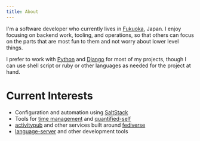 ```yaml
---
title: About
---
```


I'm a software developer who currently lives in [Fukuoka], Japan. I enjoy focusing on backend work, tooling, and operations, so that others can focus on the parts that are most fun to them and not worry about lower level things.

I prefer to work with [Python] and [Django] for most of my projects, though I can use shell script or ruby or other languages as needed for the project at hand.

# Current Interests

- Configuration and automation using [SaltStack]
- Tools for [time management] and [quantified-self]
- [activitypub] and other services built around [fediverse]
- [language-server] and other development tools

[activitypub]: /tags/activitypub
[fediverse]: /tags/fediverse
[django]: /tags/django
[fukuoka]: https://en.wikipedia.org/wiki/Fukuoka
[python]: /tags/python
[quantified-self]: /tags/quantified-self
[saltstack]: /tags/saltstack
[time management]: /tags/time-management/
[language-server]: /tags/language-server/
